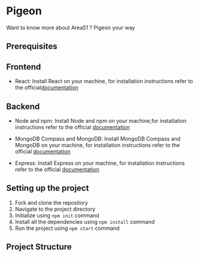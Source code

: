 # Pigeon 

Want to know more about Area51 ? Pigeon your way 

## Prerequisites 

## Frontend 
- React: Install React on your machine, for installation instructions refer to the official[documentation](https://reactjs.org/docs/getting-started.html) 

## Backend 
- Node and npm: Install Node and npm on your machine,for installation instructions refer to the official [documentation](https://nodejs.org/en/download/)


- MongoDB Compass and MongoDB: Install MongoDB Compass and MongoDB on your machine, for installation instructions refer to the official [documentation](https://docs.mongodb.com/manual/administ)


- Express: Install Express on your machine, for installation instructions refer to the official [documentation](https://expressjs.com/en/starter/installing.html) 

## Setting up the project 

1. Fork and clone the repository 
3. Navigate to the project directory 
4. Initialize using `npm init` command
5. Install all the dependencies using `npm install` command 
6. Run the project using `npm start` command

## Project Structure 

